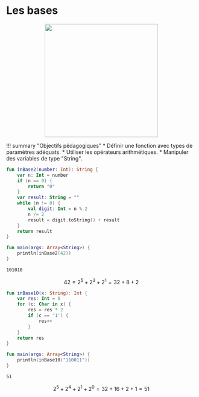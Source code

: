 # Les bases

<center>
<img src="../images/binary.png" width="300">
</center>

!!! summary "Objectifs pédagogiques"
    * Définir une fonction avec types de paramètres adéquats.
    * Utiliser les opérateurs arithmétiques.
    * Manipuler des variables de type "String".


``` kotlin
fun inBase2(number: Int): String {
    var n: Int = number
    if (n == 0) {
        return "0"
    }
    var result: String = ""
    while (n != 0) {
        val digit: Int = n % 2
        n /= 2
        result = digit.toString() + result
    }
    return result
}

fun main(args: Array<String>) {
    println(inBase2(42))
}
```

```
101010
```

$$42 = 2^{5} + 2^{3} + 2^{1} = 32 + 8 + 2$$

``` kotlin
fun inBase10(x: String): Int {
    var res: Int = 0
    for (c: Char in x) {
        res = res * 2
        if (c == '1') {
            res++
        }
    }
	return res
}

fun main(args: Array<String>) {
    println(inBase10("110011"))
}
```


```
51
```

$$2^{5} + 2^{4} + 2^{1} + 2^{0} = 32 + 16 + 2 + 1 = 51$$